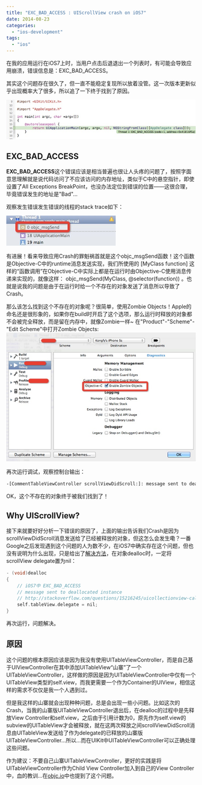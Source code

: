 ```yaml
---
title: "EXC_BAD_ACCESS : UIScrollView crash on iOS7"
date: 2014-08-23
categories: 
  - "ios-development"
tags: 
  - "ios"
---
```


在我的应用运行在iOS7上时，当用户点击后退退出一个列表时，有可能会导致应用崩溃，错误信息是：EXC\_BAD\_ACCESS。

其实这个问题存在很久了，但一直不能稳定复现所以放着没管。这一次版本更新似乎出现概率大了很多，所以追了一下终于找到了原因。

[![EXC_BAD_ACCESS](/assets/images/B3EEA236-8C70-4CED-BFA6-6FECD7C1DDA5.jpg)](/assets/images/B3EEA236-8C70-4CED-BFA6-6FECD7C1DDA5.jpg)

<!--more-->

## EXC\_BAD\_ACCESS

**EXC\_BAD\_ACCESS**这个错误应该是相当普遍也很让人头疼的问题了，按照字面意思理解就是说代码访问了不应该访问的内存地址，类似于C中的悬空指针，即使设置了All Exceptions BreakPoint，也没办法定位到错误的位置——这很合理，毕竟错误发生的地址是"Bad"...

观察发生错误发生错误的线程的stack trace如下：  

[![objc_msgSend](/assets/images/A1F21BB4-2A5E-4386-848C-492A0653A8FA.jpg)](/assets/images/A1F21BB4-2A5E-4386-848C-492A0653A8FA.jpg)

有进展！看来导致应用Crash的罪魁祸首就是这个objc\_msgSend函数！这个函数是Objective-C中的runtime消息发送实现，我们所使用的 \[MyClass function\] 这样的“函数调用”在Objective-C中实际上都是在运行时由Objective-C使用消息传递来实现的，就像这样： objc\_msgSend(MyClass, @selector(function)) 。也就是说我的问题是由于在运行时给一个不存在的对象发送了消息所以导致了Crash。

那么该怎么找到这个不存在的对象呢？很简单，使用Zombie Objects！Apple的命名还是很形象的，如果你在build时开启了这个选项，那么运行时释放的对象都不会被完全释放，而是留在内存中，就像Zombie一样~ 在"Product"-"Scheme"-"Edit Scheme"中打开Zombie Objects: [![Zombie](/assets/images/7517BBB0-8A1A-4D00-B8FF-E3FEFCA15276.jpg)](/assets/images/7517BBB0-8A1A-4D00-B8FF-E3FEFCA15276.jpg)

再次运行调试，观察控制台输出： 

```bash
-[CommentTableViewController scrollViewDidScroll:]: message sent to deallocated instance 0x19397130
```

OK，这个不存在的对象终于被我们找到了！

## Why UIScrollView?

接下来就要好好分析一下错误的原因了，上面的输出告诉我们Crash是因为scrollViewDidScroll消息发送给了已经被释放的对象，但这怎么会发生嘞？一番Google之后发现遇到这个问题的人为数不少，在iOS7中确实存在这个问题，但也没有说明为什么出现，只是给出了[解决方法](http://stackoverflow.com/questions/15216245/uicollectionview-calling-scrollviewdidscroll-when-popped-from-the-navigation-st "解决方法")，在对象dealloc时，一定将scrollView delegate置为nil：

```c
- (void)dealloc
{
    // iOS7中 EXC_BAD_ACCESS
    // message sent to deallocated instance
    // http://stackoverflow.com/questions/15216245/uicollectionview-calling-scrollviewdidscroll-when-popped-from-the-navigation-st
    self.tableView.delegate = nil;
}
```

再次运行，问题解决。

## 原因

这个问题的根本原因应该是因为我没有使用UITableViewController，而是自己基于UIViewController在其中添加UITableView“山寨”了一个UITableViewController，这样做的原因是因为UITableViewController中仅有一个UITableView类型的self.view，而我更需要一个作为Container的UIView，相信这样的需求不仅仅是我一个人遇到过。

但是我这样的山寨就会出现种种问题，总是会出现一些小问题。比如这次的Crash，当我的山寨版UITableViewController退出后，在dealloc的过程中是先释放View Controller和self.view，之后由于引用计数为0，原先作为self.view的subview的UITableView才会被释放，就在这两次释放之间scrollViewDidScroll消息由UITableView发送给了作为delegate的已释放的山寨版UITableViewController...所以...而在UIKit中UITableViewController可以正确处理这些问题。

作为建议：不要自己山寨UITableViewController，更好的实践是将UITableViewController作为Child View Controller加入到自己的View Controller中，血的教训...在[objc.io](http://www.objc.io/issue-1/table-views.html "ojbc.io")中也提到了这个问题。
